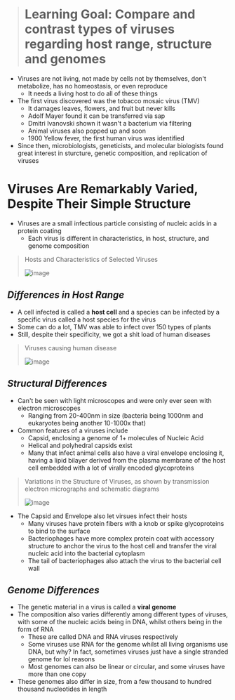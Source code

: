 > # Learning Goal: Compare and contrast types of viruses regarding host range, structure and genomes

- Viruses are not living, not made by cells not by themselves, don't metabolize, has no homeostasis, or even reproduce
  - It needs a living host to do all of these things
- The first virus discovered was the tobacco mosaic virus (TMV)
  - It damages leaves, flowers, and fruit but never kills
  - Adolf Mayer found it can be transferred via sap
  - Dmitri Ivanovski shown it wasn't a bacterium via filtering
  - Animal viruses also popped up and soon
  - 1900 Yellow fever, the first human virus was identified
- Since then, microbiologists, geneticists, and molecular biologists found great interest in sturcture, genetic composition, and replication of viruses

# Viruses Are Remarkably Varied, Despite Their Simple Structure
- Viruses are a small infectious particle consisting of nucleic acids in a protein coating
  - Each virus is different in characteristics, in host, structure, and genome composition
 
> Hosts and Characteristics of Selected Viruses
>
> ![image](https://github.com/MCBasterSheet/MCBasterSheet/assets/157453648/c75628bc-7cc4-494c-a032-2915187db3ad)

## *Differences in Host Range*
- A cell infected is called a **host cell** and a species can be infected by a specific virus called a host species for the virus
- Some can do a lot, TMV was able to infect over 150 types of plants
- Still, despite their specificity, we got a shit load of human diseases

> Viruses causing human disease
>
> ![image](https://github.com/MCBasterSheet/MCBasterSheet/assets/157453648/9978618a-152b-464e-bea8-ac155eb1b31e)

## *Structural Differences*
- Can't be seen with light microscopes and were only ever seen with electron microscopes
  - Ranging from 20-400nm in size (bacteria being 1000nm and eukaryotes being another 10-1000x that)
- Common features of a viruses include
  - Capsid, enclosing a genome of 1+ molecules of Nucleic Acid
  - Helical and polyhedral capsids exist
  - Many that infect animal cells also have a viral envelope enclosing it, having a lipid bilayer derived from the plasma membrane of the host cell embedded with a lot of virally encoded glycoproteins

> Variations in the Structure of Viruses, as shown by transmission electron micrographs and schematic diagrams
>
> ![image](https://github.com/MCBasterSheet/MCBasterSheet/assets/157453648/b51474a7-9e4a-441b-8390-50e99c973307)

- The Capsid and Envelope also let virsues infect their hosts
  - Many viruses have protein fibers with a knob or spike glycoproteins to bind to the surface
  - Bacteriophages have more complex protein coat with accessory structure to anchor the virus to the host cell and transfer the viral nucleic acid into the bacterial cytoplasm
  - The tail of bacteriophages also attach the virus to the bacterial cell wall
 
## *Genome Differences*
- The genetic material in a virus is called a **viral genome**
- The composition also varies differently among different types of viruses, with some of the nucleic acids being in DNA, whilst others being in the form of RNA
  - These are called DNA and RNA viruses respectively
  - Some viruses use RNA for the genome whilst all living organisms use DNA, but why? In fact, sometimes viruses just have a single stranded genome for lol reasons
  - Most genomes can also be linear or circular, and some viruses have more than one copy
- These genomes also differ in size, from a few thousand to hundred thousand nucleotides in length
